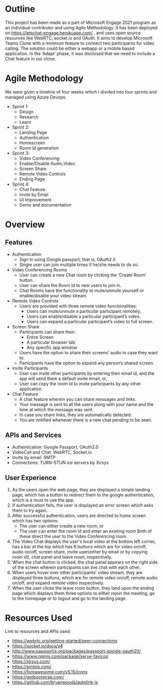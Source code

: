 # Outline

This project has been made as a part of Microsoft Engage 2021 program as an individual contributor and using Agile Methodology. It has been deployed on https://letschat-engage.herokuapp.com/ , and uses open source resources like WebRTC, socket.io and OAuth. It aims to develop Microsoft Teams Clone with a minimum feature to connect two participants for video calling. The solution could be either a webapp or a mobile based application. In the ‘Adapt’ phase, it was disclosed that we need to include a Chat feature in our clone.

# Agile Methodology

We were given a timeline of four weeks which I divided into four sprints and managed using Azure Devops:
- Sprint 1:
    - Design
    - Research
    - Learn
- Sprint 2:
    - Landing Page
    - Authentication
    - Homescreen
    - Room Id generation
- Sprint 3:
    - Video Conferencing
    - Enable/Disable Audio,Video
    - Screen Share
    - Remote Video Controls
    - Ending Page
- Sprint 4:
    - Chat Feature
    - Invite by Email
    - UI Improvement
    - Demo and documentation

# Overview

## Features

- Authentication
    - Sign In using Google passport, that is, OAuth2.0
    - Single user can join multiple times if he/she needs to do so. 
- Video Conferencing Rooms
    - User can create a new Chat room by clicking the ‘Create Room’ button.
    - User can share the Room Id to new users to join in.
    - Chat Rooms have the functionality to mute/unmute yourself or enable/disable your video stream.
- Remote Video Controls
    - Users are provided with three remote video functionalities:
        - Users can mute/unmute a particular participant remotely.
        - Users can enable/disable a particular participant’s video.
        - Users can expand a particular participant’s video to full screen.
- Screen Share
    - Participants can share their:
        - Entire Screen
        - A particular browser tab
        - Any specific app window
    - Users have the option to share their screens’ audio in case they want to.
    - Participants have the option to expand any person’s shared screen.
- Invite Participants
    - User can invite other participants by entering their email id, and the app will send them a default invite email, or,
    - User can copy the room Id to invite participants by any other application.
- Chat Feature
    - A chat feature wherein you can share messages and links.
    - Your message is sent to all the users along with your name and the time at which the message was sent.
    - In case you share links, they are automatically detected.
    - You are notified whenever there is a new chat pending to be seen.

## APIs and Services

- Authentication: Google Passport, OAuth2.0
- VideoCall and Chat: WebRTC, Socket.io
- Invite by email: SMTP
- Connections: TURN-STUN ice servers by Xirsys

## User Experience

1. As the users open the web page, they are displayed a simple landing page, which has a button to redirect them to the google authentication, which is a must to use the app.
2. If authentication fails, the user is displayed an error screen which asks them to try again.
3. After successful authentication, users are directed to home screen which has two options:
    - The user can either create a new room, or
    - The user can enter the room Id and enter an existing room
    Both of these direct the user to the Video Conferencing room.
4. The Video Chat displays the user's local video at the bottom left corner, has a bar at the top which has 6 buttons which are for video on/off, audio on/off, screen share, invite user(either by email or by copying room id), chat panel and leave room, respectively.
5. When the chat button is clicked, the chat panel appears on the right side of the screen wherein participants can live chat with each other.
6. When users hover over other participants’ video stream, they are displayed three buttons, which are for remote video on/off, remote audio on/off, and expand remote video respectively.
7. When the user clicks the leave room button, they land upon the ending page which displays them three options to either rejoin the meeting, go to the homepage or to logout and go to the landing page.

# Resources Used

Link to resources and APIs used:

- https://webrtc.org/getting-started/peer-connections
- https://socket.io/docs/v4
- http://www.passportjs.org/packages/passport-google-oauth20/
- https://www.npmjs.com/package/serve-favicon
- https://xirsys.com/
- https://smtpjs.com/
- https://fontawesome.com/v5.15/icons
- https://getbootstrap.com/
- https://github.com/bryanwoods/autolink-js